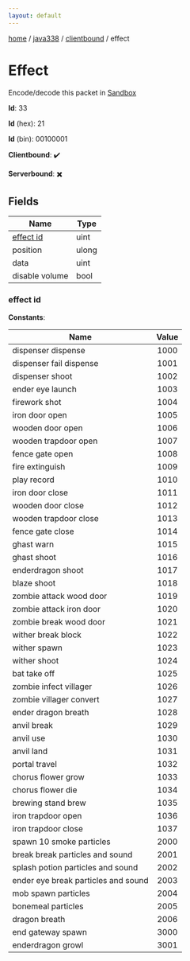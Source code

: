 ```yaml
---
layout: default
---
```


[home](/)  /  [java338](/protocol/java338)  /  [clientbound](/protocol/java338/clientbound)  /  effect

# Effect

Encode/decode this packet in [Sandbox](../../../sandbox/java338#clientbound.effect)

**Id**: 33

**Id** (hex): 21

**Id** (bin): 00100001

**Clientbound**: ✔️

**Serverbound**: ✖️

## Fields

Name | Type
---|---
[effect id](#effect-id) | uint
position | ulong
data | uint
disable volume | bool

### effect id

**Constants**:

Name | Value
---|:---:
dispenser dispense | 1000
dispenser fail dispense | 1001
dispenser shoot | 1002
ender eye launch | 1003
firework shot | 1004
iron door open | 1005
wooden door open | 1006
wooden trapdoor open | 1007
fence gate open | 1008
fire extinguish | 1009
play record | 1010
iron door close | 1011
wooden door close | 1012
wooden trapdoor close | 1013
fence gate close | 1014
ghast warn | 1015
ghast shoot | 1016
enderdragon shoot | 1017
blaze shoot | 1018
zombie attack wood door | 1019
zombie attack iron door | 1020
zombie break wood door | 1021
wither break block | 1022
wither spawn | 1023
wither shoot | 1024
bat take off | 1025
zombie infect villager | 1026
zombie villager convert | 1027
ender dragon breath | 1028
anvil break | 1029
anvil use | 1030
anvil land | 1031
portal travel | 1032
chorus flower grow | 1033
chorus flower die | 1034
brewing stand brew | 1035
iron trapdoor open | 1036
iron trapdoor close | 1037
spawn 10 smoke particles | 2000
break break particles and sound | 2001
splash potion particles and sound | 2002
ender eye break particles and sound | 2003
mob spawn particles | 2004
bonemeal particles | 2005
dragon breath | 2006
end gateway spawn | 3000
enderdragon growl | 3001
